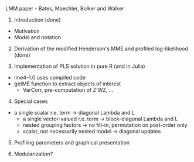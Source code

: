 LMM paper - Bates, Maechler, Bolker and Walker

1. Introduction (done)
  * Motivation
  * Model and notation

2. Derivation of the modified Henderson's MME and profiled log-likelihood (done)

3. Implementation of PLS solution in pure R (and in Julia)
  * lme4-1.0 uses compiled code
  * getME function to extract objects of interest
	* VarCorr, pre-computation of Z'WZ, ...

4. Special cases
  * a single scalar r.e. term -> diagonal Lambda and L
	* a single vector-valued r.e. term -> block-diagonal Lambda and L
	* nested grouping factors -> no fill-in, permutation on post-order only
	* scalar, not necessarily nested model -> diagonal updates

5. Profiling parameters and graphical presentation

6. Modularization?

